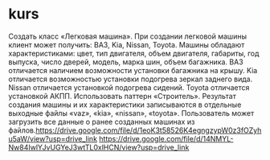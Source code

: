 # kurs
Создать класс «Легковая машина». При создании легковой машины клиент может получить: ВАЗ, Kia, Nissan, Toyota. Машины обладают характеристиками: цвет, тип двигателя, объем двигателя, габариты, год выпуска, число дверей, модель, марка шин, объем багажника. ВАЗ отличается наличием возможности установки багажника на крышу. Kia отличается возможностью установки подогрева зеркал заднего вида. Nissan отличается установкой подогрева сидений. Toyota отличается установкой АКПП. Использовать паттерн «Строитель». Результат создания машины и их характеристики записываются в отдельные выходные файлы «vaz», «kia», «nissan», «toyota». Пользователь может загрузить все данные о ранее созданных машинах из файлов.https://drive.google.com/file/d/1eoK3t58526K4egngzypW0z3fOZyhu5aW/view?usp=drive_link https://drive.google.com/file/d/14NMYL-Nw84IwlYJvUGYeJ3wtTL0xlHCN/view?usp=drive_link
